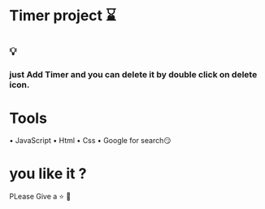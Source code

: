 # Timer project ⌛

## 💡

### just Add Timer and you can delete it by double click on delete icon.

# Tools

• JavaScript
• Html
• Css
• Google for search😏

# you like it ?

PLease Give a ⭐️ 🥰
